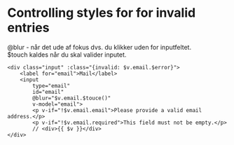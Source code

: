 # Controlling styles for for invalid entries
@blur - når det ude af fokus dvs. du klikker uden for inputfeltet.  
$touch kaldes når du skal valider inputet.  
```
<div class="input" :class="{invalid: $v.email.$error}">
    <label for="email">Mail</label>
    <input
        type="email"
        id="email"
        @blur="$v.email.$touce()"
        v-model="email">
        <p v-if="!$v.email.email">Please provide a valid email address.</p>
        <p v-if="!$v.email.required">This field must not be empty.</p>
        // <div>{{ $v }}</div>
</div>
```

